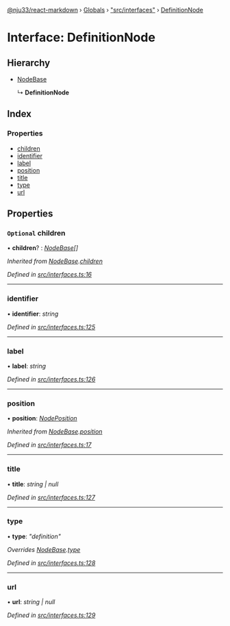 [@nju33/react-markdown](../README.md) › [Globals](../globals.md) › ["src/interfaces"](../modules/_src_interfaces_.md) › [DefinitionNode](_src_interfaces_.definitionnode.md)

# Interface: DefinitionNode

## Hierarchy

* [NodeBase](_src_interfaces_.nodebase.md)

  ↳ **DefinitionNode**

## Index

### Properties

* [children](_src_interfaces_.definitionnode.md#optional-children)
* [identifier](_src_interfaces_.definitionnode.md#identifier)
* [label](_src_interfaces_.definitionnode.md#label)
* [position](_src_interfaces_.definitionnode.md#position)
* [title](_src_interfaces_.definitionnode.md#title)
* [type](_src_interfaces_.definitionnode.md#type)
* [url](_src_interfaces_.definitionnode.md#url)

## Properties

### `Optional` children

• **children**? : *[NodeBase](_src_interfaces_.nodebase.md)[]*

*Inherited from [NodeBase](_src_interfaces_.nodebase.md).[children](_src_interfaces_.nodebase.md#optional-children)*

*Defined in [src/interfaces.ts:16](https://github.com/nju33/react-markdown/blob/3861cd2/src/interfaces.ts#L16)*

___

###  identifier

• **identifier**: *string*

*Defined in [src/interfaces.ts:125](https://github.com/nju33/react-markdown/blob/3861cd2/src/interfaces.ts#L125)*

___

###  label

• **label**: *string*

*Defined in [src/interfaces.ts:126](https://github.com/nju33/react-markdown/blob/3861cd2/src/interfaces.ts#L126)*

___

###  position

• **position**: *[NodePosition](_src_interfaces_.nodeposition.md)*

*Inherited from [NodeBase](_src_interfaces_.nodebase.md).[position](_src_interfaces_.nodebase.md#position)*

*Defined in [src/interfaces.ts:17](https://github.com/nju33/react-markdown/blob/3861cd2/src/interfaces.ts#L17)*

___

###  title

• **title**: *string | null*

*Defined in [src/interfaces.ts:127](https://github.com/nju33/react-markdown/blob/3861cd2/src/interfaces.ts#L127)*

___

###  type

• **type**: *"definition"*

*Overrides [NodeBase](_src_interfaces_.nodebase.md).[type](_src_interfaces_.nodebase.md#type)*

*Defined in [src/interfaces.ts:128](https://github.com/nju33/react-markdown/blob/3861cd2/src/interfaces.ts#L128)*

___

###  url

• **url**: *string | null*

*Defined in [src/interfaces.ts:129](https://github.com/nju33/react-markdown/blob/3861cd2/src/interfaces.ts#L129)*

